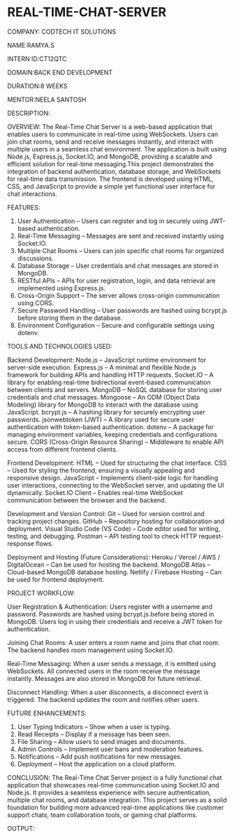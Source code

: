 # REAL-TIME-CHAT-SERVER

COMPANY: CODTECH IT SOLUTIONS

NAME:RAMYA.S

INTERN ID:CT12QTC

DOMAIN:BACK END DEVELOPMENT

DURATION:8 WEEKS

MENTOR:NEELA SANTOSH

DESCRIPTION:

OVERVIEW:
The Real-Time Chat Server is a web-based application that enables users to communicate in real-time using WebSockets. Users can join chat rooms, send and receive messages instantly, and interact with multiple users in a seamless chat environment. The application is built using Node.js, Express.js, Socket.IO, and MongoDB, providing a scalable and efficient solution for real-time messaging.This project demonstrates the integration of backend authentication, database storage, and WebSockets for real-time data transmission. The frontend is developed using HTML, CSS, and JavaScript to provide a simple yet functional user interface for chat interactions.

FEATURES:
1. User Authentication – Users can register and log in securely using JWT-based authentication.
2. Real-Time Messaging – Messages are sent and received instantly using Socket.IO.
3. Multiple Chat Rooms – Users can join specific chat rooms for organized discussions.
4. Database Storage – User credentials and chat messages are stored in MongoDB.
5. RESTful APIs – APIs for user registration, login, and data retrieval are implemented using Express.js.
6. Cross-Origin Support – The server allows cross-origin communication using CORS.
7. Secure Password Handling – User passwords are hashed using bcrypt.js before storing them in the database.
8. Environment Configuration – Secure and configurable settings using dotenv.

TOOLS AND TECHNOLOGIES USED:

Backend Development:
Node.js – JavaScript runtime environment for server-side execution.
Express.js – A minimal and flexible Node.js framework for building APIs and handling HTTP requests.
Socket.IO – A library for enabling real-time bidirectional event-based communication between clients and servers.
MongoDB – NoSQL database for storing user credentials and chat messages.
Mongoose – An ODM (Object Data Modeling) library for MongoDB to interact with the database using JavaScript.
bcrypt.js – A hashing library for securely encrypting user passwords.
jsonwebtoken (JWT) – A library used for secure user authentication with token-based authentication.
dotenv – A package for managing environment variables, keeping credentials and configurations secure.
CORS (Cross-Origin Resource Sharing) – Middleware to enable API access from different frontend clients.

Frontend Development:
HTML – Used for structuring the chat interface.
CSS – Used for styling the frontend, ensuring a visually appealing and responsive design.
JavaScript – Implements client-side logic for handling user interactions, connecting to the WebSocket server, and updating the UI dynamically.
Socket.IO Client – Enables real-time WebSocket communication between the browser and the backend.

Development and Version Control:
Git – Used for version control and tracking project changes.
GitHub – Repository hosting for collaboration and deployment.
Visual Studio Code (VS Code) – Code editor used for writing, testing, and debugging.
Postman – API testing tool to check HTTP request-response flows.

Deployment and Hosting (Future Considerations):
Heroku / Vercel / AWS / DigitalOcean – Can be used for hosting the backend.
MongoDB Atlas – Cloud-based MongoDB database hosting.
Netlify / Firebase Hosting – Can be used for frontend deployment.

PROJECT WORKFLOW:

User Registration & Authentication:
Users register with a username and password.
Passwords are hashed using bcrypt.js before being stored in MongoDB.
Users log in using their credentials and receive a JWT token for authentication.

Joining Chat Rooms:
A user enters a room name and joins that chat room.
The backend handles room management using Socket.IO.

Real-Time Messaging:
When a user sends a message, it is emitted using WebSockets.
All connected users in the room receive the message instantly.
Messages are also stored in MongoDB for future retrieval.

Disconnect Handling:
When a user disconnects, a disconnect event is triggered.
The backend updates the room and notifies other users.

FUTURE ENHANCEMENTS:
1. User Typing Indicators – Show when a user is typing.
2. Read Receipts – Display if a message has been seen.
3. File Sharing – Allow users to send images and documents.
4. Admin Controls – Implement user bans and moderation features.
5. Notifications – Add push notifications for new messages.
6. Deployment – Host the application on a cloud platform.

CONCLUSION:
The Real-Time Chat Server project is a fully functional chat application that showcases real-time communication using Socket.IO and Node.js. It provides a seamless experience with secure authentication, multiple chat rooms, and database integration. This project serves as a solid foundation for building more advanced real-time applications like customer support chats, team collaboration tools, or gaming chat platforms.

OUTPUT:


